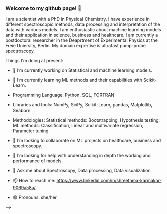 ### Welcome to my github page! 👋

I am a scientist with a PhD in Physical Chemistry. I have experience in different spectroscopic methods, data processing and interpretation of the data with various models. I am enthusiastic about machine learning models and their application in science, business and healthcare. I am currently a postdoctoral researcher in the Deaprtment of Experimental Physics at the Freie Uniersity, Berlin. My domain expertise is ultrafast pump-probe spectroscopy. 

Things I'm doing at present:

- 🔭 I’m currently working on Statistical and machine learning models.

- 🌱 I’m currently learning ML methods and their capabilities with Scikit-Learn.

- Programming Language: Python,  SQL, FORTRAN

- Libraries and tools: NumPy, SciPy, Scikit-Learn, pandas, Matplotlib, Seaborn

- Methodologies: Statistical methods: Bootstrapping, Hypothesis testing; ML methods: Classification, Linear and multivariate regression, Parameter tuning

- 👯 I’m looking to collaborate on ML projects on healthcare, business and spectroscopy.

- 🤔 I’m looking for help with understanding in depth the working and performance of models.

- 💬 Ask me about Spectroscopy, Data processing, Data visualization

- 📫 How to reach me: https://www.linkedin.com/in/shreetama-karmakar-9069a58a/

- 😄 Pronouns: she/her

-->

